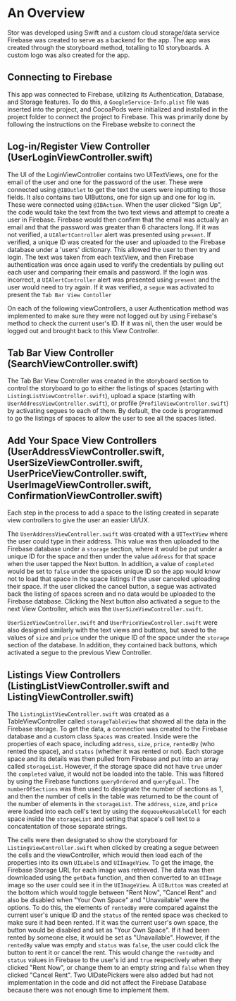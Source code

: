 # An Overview

Stor was developed using Swift and a custom cloud storage/data service Firebase was created to serve as a backend for the app. The app was created through the storyboard method, totalling to 10 storyboards. A custom logo was also created for the app.

## Connecting to Firebase

This app was connected to Firebase, utilizing its Authentication, Database, and Storage features. To do this, a `GoogleService-Info.plist` file was inserted into the project, and CocoaPods were initialized and installed in the project folder to connect the project to Firebase. This was primarily done by following the instructions on the Firebase website to connect the 

## Log-in/Register View Controller (UserLoginViewController.swift)

The UI of the LoginViewController contains two UITextViews, one for the email of the user and one for the password of the user. These were connected using `@IBOutlet` to get the text the users were inputting to those fields. It also contains two UIButtons, one for sign up and one for log in. These were connected using `@IBAction`. When the user clicked "Sign Up", the code would take the text from the two text views and attempt to create a user in Firebase. Firebase would then confirm that the email was actually an email and that the password was greater than 6 characters long. If it was not verified, a `UIAlertController` alert was presented using `present`. If verified, a unique ID was created for the user and uploaded to the Firebase database under a 'users' dictionary. This allowed the user to then try and login. The text was taken from each textView, and then Firebase authentication was once again used to verify the credentials by pulling out each user and comparing their emails and password. If the login was incorrect, a `UIAlertController` alert was presented using `present` and the user would need to try again. If it was verified, a `segue` was activated to present the `Tab Bar View Contoller`

On each of the following viewControllers, a user Authentication method was implemented to make sure they were not logged out by using Firebase's method to check the current user's ID. If it was nil, then the user would be logged out and brought back to this View Controller.

## Tab Bar View Controller (SearchViewController.swift)

The Tab Bar View Controller was created in the storyboard section to control the storyboard to go to either the listings of spaces (starting with `ListingListViewController.swift`), upload a space (starting with `UserAddressViewController.swift`), or profile (`ProfileViewController.swift`) by activating segues to each of them. By default, the code is programmed to go the listings of spaces to allow the user to see all the spaces listed.

## Add Your Space View Controllers (UserAddressViewController.swift, UserSizeViewController.swift, UserPriceViewController.swift, UserImageViewController.swift, ConfirmationViewController.swift)

Each step in the process to add a space to the listing created in separate view controllers to give the user an easier UI/UX. 

The `UserAddressViewController.swift` was created with a `UITextView` where the user could type in their address. This value was then uploaded to the Firebase database under a `storage` section, where it would be put under a unique ID for the space and then under the value `address` for that space when the user tapped the Next button.  In addition, a value of `completed` would be set to `false` under the spaces unique ID so the app would know not to load that space in the space listings if the user canceled uploading their space. If the user clicked the cancel button, a segue was activated back the listing of spaces screen and no data would be uploaded to the Firebase database. Clicking the Next button also activated a segue to the next View Controller, which was the `UserSizeViewController.swift`.

`UserSizeViewController.swift` and `UserPriceViewController.swift` were also designed similarly with the text views and buttons, but saved to the values of `size` and `price` under the unique ID of the space under the `storage` section of the database. In addition, they contained back buttons, which activated a segue to the previous View Controller. 

## Listings View Controllers (ListingListViewController.swift and ListingViewController.swift)

The `ListingListViewController.swift` was created as a TableViewController called `storageTableView` that showed all the data in the Firebase storage. To get the data, a connection was created to the Firebase database and a custom class `Spaces` was created. Inside were the properties of each space, including `address`, `size`, `price`, `rentedBy` (who rented the space), and `status` (whether it was rented or not). Each storage space and its details was then pulled from Firebase and put into an array called `storageList`. However, if the storage space did not have `true` under the `completed` value, it would not be loaded into the table. This was filtered by using the Firebase functions `queryOrdered` and `queryEqual`. The `numberOfSections` was then used to designate the number of sections as 1, and then the number of cells in the table was returned to be the count of the number of elements in the `storageList`. The `address`, `size`, and `price` were loaded into each cell's text by using the `dequeueReusableCell` for each space inside the `storageList` and setting that space's cell text to a concatentation of those separate strings. 

The cells were then designated to show the storyboard for `ListingViewController.swift` when clicked by creating a segue between the cells and the viewController, which would then load each of the properties into its own `UILabel`s and `UIImageView`. To get the image, the Firebase Storage URL for each image was retrieved. The data was then downloaded using the `getData` function, and then converted to an `UIImage` image so the user could see it in the `UIImageView`. A `UIButton` was created at the bottom which would toggle between "Rent Now", "Cancel Rent" and also be disabled when "Your Own Space" and "Unavailable" were the options. To do this, the elements of `rentedBy` were compared against the current user's unique ID and the `status` of the rented space was checked to make sure it had been rented. If it was the current user's own space, the button would be disabled and set as "Your Own Space". If it had been rented by someone else, it would be set as "Unavailable". However, if the `rentedBy` value was empty and `status` was `false`, the user could click the button to rent it or cancel the rent. This would change the `rentedBy` and `status` values in Firebase to the user's id and `true` respectively when they clicked "Rent Now", or change them to an empty string and `false` when they clicked "Cancel Rent". Two UIDatePickers were also added but had not implementation in the code and did not affect the Firebase Database because there was not enough time to implement them.
